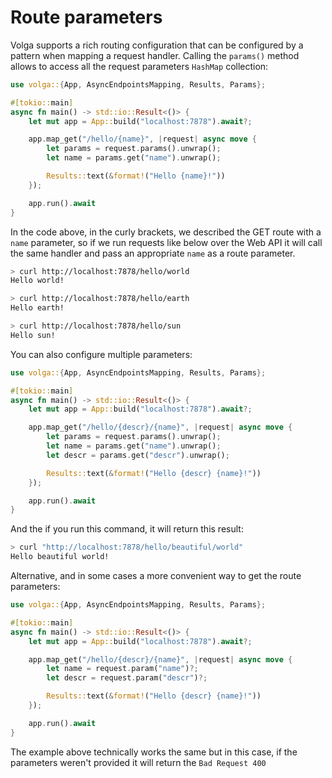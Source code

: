 # Route parameters

Volga supports a rich routing configuration that can be configured by a pattern when mapping a request handler. Calling the `params()` method allows to access all the request parameters `HashMap` collection:
```rust
use volga::{App, AsyncEndpointsMapping, Results, Params};

#[tokio::main]
async fn main() -> std::io::Result<()> {
    let mut app = App::build("localhost:7878").await?;

    app.map_get("/hello/{name}", |request| async move {
        let params = request.params().unwrap();
        let name = params.get("name").unwrap();

        Results::text(&format!("Hello {name}!"))
    });

    app.run().await
}
```
In the code above, in the curly brackets, we described the GET route with a `name` parameter, so if we run requests like below over the Web API it will call the same handler and pass an appropriate `name` as a route parameter.
```bash
> curl http://localhost:7878/hello/world
Hello world!

> curl http://localhost:7878/hello/earth
Hello earth!

> curl http://localhost:7878/hello/sun
Hello sun!
```
You can also configure multiple parameters:
```rust
use volga::{App, AsyncEndpointsMapping, Results, Params};

#[tokio::main]
async fn main() -> std::io::Result<()> {
    let mut app = App::build("localhost:7878").await?;

    app.map_get("/hello/{descr}/{name}", |request| async move {
        let params = request.params().unwrap();
        let name = params.get("name").unwrap();
        let descr = params.get("descr").unwrap();

        Results::text(&format!("Hello {descr} {name}!"))
    });

    app.run().await
}
```
And the if you run this command, it will return this result:
```bash
> curl "http://localhost:7878/hello/beautiful/world"
Hello beautiful world!
```
Alternative, and in some cases a more convenient way to get the route parameters:
```rust
use volga::{App, AsyncEndpointsMapping, Results, Params};

#[tokio::main]
async fn main() -> std::io::Result<()> {
    let mut app = App::build("localhost:7878").await?;

    app.map_get("/hello/{descr}/{name}", |request| async move {
        let name = request.param("name")?;
        let descr = request.param("descr")?;

        Results::text(&format!("Hello {descr} {name}!"))
    });

    app.run().await
}
```
The example above technically works the same but in this case, if the parameters weren't provided it will return the `Bad Request 400`